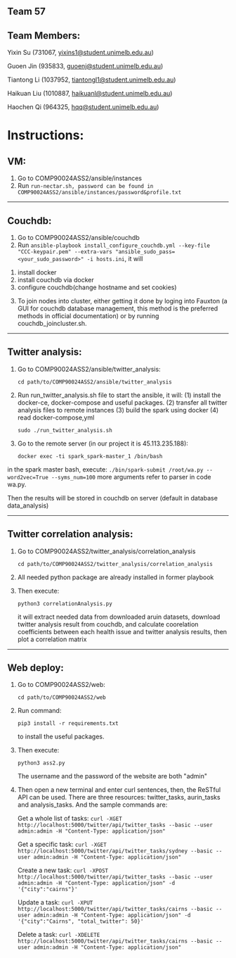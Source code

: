 ## Team 57
## Team Members:
Yixin Su (731067, yixins1@student.unimelb.edu.au)

Guoen Jin (935833, guoenj@student.unimelb.edu.au)

Tiantong Li (1037952, tiantongl1@student.unimelb.edu.au)

Haikuan Liu (1010887, haikuanl@student.unimelb.edu.au)

Haochen Qi (964325, hqq@student.unimelb.edu.au)



# Instructions:

## VM:
1. Go to COMP90024ASS2/ansible/instances
2. Run `run-nectar.sh, password can be found in COMP90024ASS2/ansible/instances/password&profile.txt`
---------------------------------------------------------------------------
## Couchdb:
1. Go to COMP90024ASS2/ansible/couchdb
2. Run `ansible-playbook install_configure_couchdb.yml --key-file "CCC-keypair.pem" --extra-vars "ansible_sudo_pass=<your_sudo_password>" -i hosts.ini`, it will 
  1) install docker 
  2) install couchdb via docker 
  3) configure couchdb(change hostname and set cookies)
3. To join nodes into cluster, either getting it done by loging into Fauxton
(a GUI for couchdb database management, this method is the preferred methods in official documentation) or by running couchdb_joincluster.sh.

---------------------------------------------------------------------------
## Twitter analysis:

1. Go to COMP90024ASS2/ansible/twitter_analysis:
    ```
    cd path/to/COMP90024ASS2/ansible/twitter_analysis
    ```

2. Run run_twitter_analysis.sh file to start the ansible, it will:
 (1) install the docker-ce, docker-compose and useful packages. 
 (2) transfer all twitter analysis files to remote instances
 (3) build the spark using docker
 (4) read docker-compose,yml
    ```
    sudo ./run_twitter_analysis.sh
    ```

3. Go to the remote server (in our project it is 45.113.235.188):
    ```
    docker exec -ti spark_spark-master_1 /bin/bash
    ```

in the spark master bash, execute: 
    ```
    ./bin/spark-submit /root/wa.py --word2vec=True --syms_num=100
    ```
more arguments refer to parser in code wa.py.

Then the results will be stored in couchdb on server (default in database data_analysis)

---------------------------------------------------------------------------
## Twitter correlation analysis:
1. Go to COMP90024ASS2/twitter_analysis/correlation_analysis
    ```
    cd path/to/COMP90024ASS2/twitter_analysis/correlation_analysis
    ```
2. All needed python package are already installed in former playbook

3. Then execute:
    ```
    python3 correlationAnalysis.py
    ```
    it will extract needed data from downloaded aruin datasets, download twitter analysis result from couchdb,
    and calculate coorelation coefficients between each health issue and twitter analysis results, then plot
    a correlation matrix
---------------------------------------------------------------------------
## Web deploy:

1. Go to COMP90024ASS2/web:
    ```
    cd path/to/COMP90024ASS2/web
    ```
2. Run command:
    ```
    pip3 install -r requirements.txt
    ```
   to install the useful packages. 

3. Then execute:
    ```
    python3 ass2.py
    ```
    The username and the password of the website are both "admin"

4. Then open a new terminal and enter curl sentences, then, the ReSTful API can be used. There are three resources: twitter_tasks, aurin_tasks and analysis_tasks. And the sample commands are:
    
    Get a whole list of tasks:
        ```
        curl -XGET http://localhost:5000/twitter/api/twitter_tasks --basic --user admin:admin -H "Content-Type: application/json"
        ```
    
    Get a specific task:
        ```
        curl -XGET http://localhost:5000/twitter/api/twitter_tasks/sydney --basic --user admin:admin -H "Content-Type: application/json"
        ```

    Create a new task:
        ```
        curl -XPOST http://localhost:5000/twitter/api/twitter_tasks --basic --user admin:admin -H "Content-Type: application/json" -d '{"city":"cairns"}'
        ```
    
    Update a task:
        ```
        curl -XPUT http://localhost:5000/twitter/api/twitter_tasks/cairns --basic --user admin:admin -H "Content-Type: application/json" -d '{"city":"Cairns", "total_twitter": 50}'
        ```
    
    Delete a task:
        ```
        curl -XDELETE http://localhost:5000/twitter/api/twitter_tasks/cairns --basic --user admin:admin -H "Content-Type: application/json"
        ```
